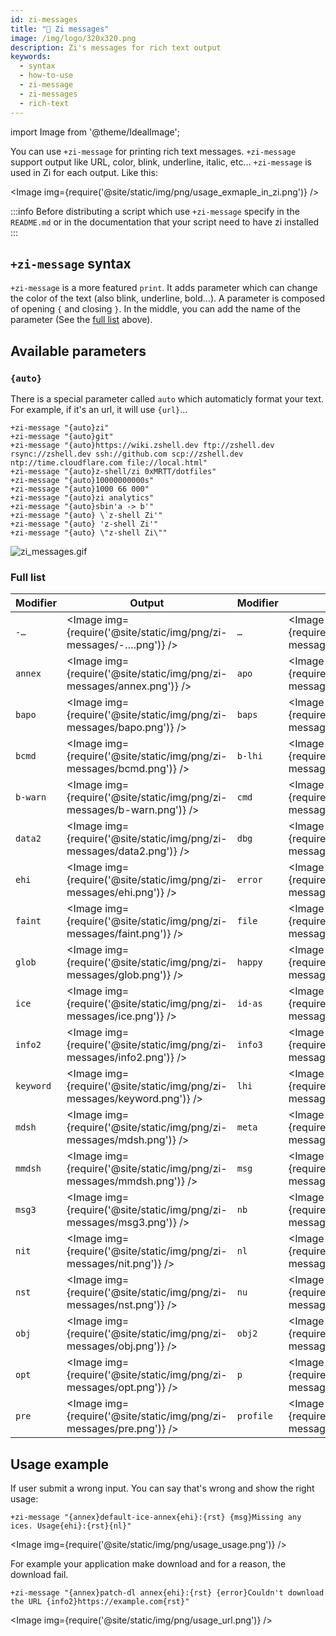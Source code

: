 ```yaml
---
id: zi-messages
title: "💬 Zi messages"
image: /img/logo/320x320.png
description: Zi's messages for rich text output
keywords:
  - syntax
  - how-to-use
  - zi-message
  - zi-messages
  - rich-text
---
```


<!-- @format -->

import Image from '@theme/IdealImage';

You can use `+zi-message` for printing rich text messages. `+zi-message` support output like URL, color, blink, underline, italic, etc... `+zi-message` is used in Zi for each output. Like this:

<Image img={require('@site/static/img/png/usage_exmaple_in_zi.png')} />

:::info
Before distributing a script which use `+zi-message` specify in the `README.md` or in the documentation that your script need to have zi installed
:::

## `+zi-message` syntax

`+zi-message` is a more featured `print`. It adds parameter which can change the color of the text (also blink, underline, bold...). A parameter is composed of opening `{` and closing `}`. In the middle, you can add the name of the parameter (See the [full list](#available-parameters) above).

## Available parameters

### `{auto}`

There is a special parameter called `auto` which automaticly format your text. For example, if it's an url, it will use `{url}`...

```shell
+zi-message "{auto}zi"
+zi-message "{auto}git"
+zi-message "{auto}https://wiki.zshell.dev ftp://zshell.dev rsync://zshell.dev ssh://github.com scp://zshell.dev ntp://time.cloudflare.com file://local.html"
+zi-message "{auto}z-shell/zi 0xMRTT/dotfiles"
+zi-message "{auto}10000000000s"
+zi-message "{auto}1000 66 000"
+zi-message "{auto}zi analytics"
+zi-message "{auto}sbin'a -> b'"
+zi-message "{auto} \`z-shell Zi'"
+zi-message "{auto} 'z-shell Zi'"
+zi-message "{auto} \"z-shell Zi\""
```

![zi_messages.gif](/asciicast/gif/zi_messages.gif)

<div id="demo"></div>

### Full list

| Modifier  | Output                                                                  | Modifier  | Output                                                                  | Modifier  | Output                                                                  | Modifier  | Output                                                                  |
| --------- | ----------------------------------------------------------------------- | --------- | ----------------------------------------------------------------------- | --------- | ----------------------------------------------------------------------- | --------- | ----------------------------------------------------------------------- |
| `-…`      | <Image img={require('@site/static/img/png/zi-messages/-….png')} />      | `…`       | <Image img={require('@site/static/img/png/zi-messages/….png')} />       | `↔`       | <Image img={require('@site/static/img/png/zi-messages/↔.png')} />       | `quos`    | <Image img={require('@site/static/img/png/zi-messages/quos.png')} />    |
| `annex`   | <Image img={require('@site/static/img/png/zi-messages/annex.png')} />   | `apo`     | <Image img={require('@site/static/img/png/zi-messages/aps.png')} />     | `b`       | <Image img={require('@site/static/img/png/zi-messages/b.png')} />       | `rst`     | <Image img={require('@site/static/img/png/zi-messages/rst.png')} />     |
| `bapo`    | <Image img={require('@site/static/img/png/zi-messages/bapo.png')} />    | `baps`    | <Image img={require('@site/static/img/png/zi-messages/baps.png')} />    | `bar`     | <Image img={require('@site/static/img/png/zi-messages/bar.png')} />     | `slight`  | <Image img={require('@site/static/img/png/zi-messages/slight.png')} />  |
| `bcmd`    | <Image img={require('@site/static/img/png/zi-messages/bcmd.png')} />    | `b-lhi`   | <Image img={require('@site/static/img/png/zi-messages/b-lhi.png')} />   | `bspc`    | <Image img={require('@site/static/img/png/zi-messages/bspc.png')} />    | `st`      | <Image img={require('@site/static/img/png/zi-messages/st.png')} />      |
| `b-warn`  | <Image img={require('@site/static/img/png/zi-messages/b-warn.png')} />  | `cmd`     | <Image img={require('@site/static/img/png/zi-messages/cmd.png')} />     | `data`    | <Image img={require('@site/static/img/png/zi-messages/data.png')} />    | `tab`     | <Image img={require('@site/static/img/png/zi-messages/tab.png')} />     |
| `data2`   | <Image img={require('@site/static/img/png/zi-messages/data2.png')} />   | `dbg`     | <Image img={require('@site/static/img/png/zi-messages/dbg.png')} />     | `dir`     | <Image img={require('@site/static/img/png/zi-messages/dir.png')} />     | `term`    | <Image img={require('@site/static/img/png/zi-messages/term.png')} />    |
| `ehi`     | <Image img={require('@site/static/img/png/zi-messages/ehi.png')} />     | `error`   | <Image img={require('@site/static/img/png/zi-messages/error.png')} />   | `failure` | <Image img={require('@site/static/img/png/zi-messages/failure.png')} /> | `th-bar`  | <Image img={require('@site/static/img/png/zi-messages/th-bar.png')} />  |
| `faint`   | <Image img={require('@site/static/img/png/zi-messages/faint.png')} />   | `file`    | <Image img={require('@site/static/img/png/zi-messages/file.png')} />    | `func`    | <Image img={require('@site/static/img/png/zi-messages/func.png')} />    | `txt`     | <Image img={require('@site/static/img/png/zi-messages/txt.png')} />     |
| `glob`    | <Image img={require('@site/static/img/png/zi-messages/glob.png')} />    | `happy`   | <Image img={require('@site/static/img/png/zi-messages/happy.png')} />   | `hi`      | <Image img={require('@site/static/img/png/zi-messages/hi.png')} />      | `u`       | <Image img={require('@site/static/img/png/zi-messages/u.png')} />       |
| `ice`     | <Image img={require('@site/static/img/png/zi-messages/ice.png')} />     | `id-as`   | <Image img={require('@site/static/img/png/zi-messages/id-as.png')} />   | `info`    | <Image img={require('@site/static/img/png/zi-messages/info.png')} />    | `uname`   | <Image img={require('@site/static/img/png/zi-messages/uname.png')} />   |
| `info2`   | <Image img={require('@site/static/img/png/zi-messages/info2.png')} />   | `info3`   | <Image img={require('@site/static/img/png/zi-messages/info3.png')} />   | `it`      | <Image img={require('@site/static/img/png/zi-messages/it.png')} />      | `uninst`  | <Image img={require('@site/static/img/png/zi-messages/uninst.png')} />  |
| `keyword` | <Image img={require('@site/static/img/png/zi-messages/keyword.png')} /> | `lhi`     | <Image img={require('@site/static/img/png/zi-messages/lhi.png')} />     | `lr`      | <Image img={require('@site/static/img/png/zi-messages/lr.png')} />      | `url`     | <Image img={require('@site/static/img/png/zi-messages/url.png')} />     |
| `mdsh`    | <Image img={require('@site/static/img/png/zi-messages/mdsh.png')} />    | `meta`    | <Image img={require('@site/static/img/png/zi-messages/meta.png')} />    | `meta2`   | <Image img={require('@site/static/img/png/zi-messages/meta2.png')} />   | `u-warn`  | <Image img={require('@site/static/img/png/zi-messages/u-warn.png')} />  |
| `mmdsh`   | <Image img={require('@site/static/img/png/zi-messages/mmdsh.png')} />   | `msg`     | <Image img={require('@site/static/img/png/zi-messages/msg.png')} />     | `msg2`    | <Image img={require('@site/static/img/png/zi-messages/msg2.png')} />    | `var`     | <Image img={require('@site/static/img/png/zi-messages/var.png')} />     |
| `msg3`    | <Image img={require('@site/static/img/png/zi-messages/msg3.png')} />    | `nb`      | <Image img={require('@site/static/img/png/zi-messages/nb.png')} />      | `ndsh`    | <Image img={require('@site/static/img/png/zi-messages/ndsh.png')} />    | `version` | <Image img={require('@site/static/img/png/zi-messages/version.png')} /> |
| `nit`     | <Image img={require('@site/static/img/png/zi-messages/nit.png')} />     | `nl`      | <Image img={require('@site/static/img/png/zi-messages/u.png')} />       | `note`    | <Image img={require('@site/static/img/png/zi-messages/note.png')} />    | `warn`    | <Image img={require('@site/static/img/png/zi-messages/warn.png')} />    |
| `nst`     | <Image img={require('@site/static/img/png/zi-messages/nst.png')} />     | `nu`      | <Image img={require('@site/static/img/png/zi-messages/nu.png')} />      | `num`     | <Image img={require('@site/static/img/png/zi-messages/num.png')} />     |
| `obj`     | <Image img={require('@site/static/img/png/zi-messages/obj.png')} />     | `obj2`    | <Image img={require('@site/static/img/png/zi-messages/obj2.png')} />    | `ok`      | <Image img={require('@site/static/img/png/zi-messages/ok.png')} />      |
| `opt`     | <Image img={require('@site/static/img/png/zi-messages/opt.png')} />     | `p`       | <Image img={require('@site/static/img/png/zi-messages/p.png')} />       | `pname`   | <Image img={require('@site/static/img/png/zi-messages/pname.png')} />   |
| `pre`     | <Image img={require('@site/static/img/png/zi-messages/pre.png')} />     | `profile` | <Image img={require('@site/static/img/png/zi-messages/profile.png')} /> | `quo`     | <Image img={require('@site/static/img/png/zi-messages/quo.png')} />     |

## Usage example

If user submit a wrong input. You can say that's wrong and show the right usage:

```shell
+zi-message "{annex}default-ice-annex{ehi}:{rst} {msg}Missing any ices. Usage{ehi}:{rst}{nl}"
```

<Image img={require('@site/static/img/png/usage_usage.png')} />

For example your application make download and for a reason, the download fail.

```shell
+zi-message "{annex}patch-dl annex{ehi}:{rst} {error}Couldn't download the URL {info2}https://example.com{rst}"
```

<Image img={require('@site/static/img/png/usage_url.png')} />
